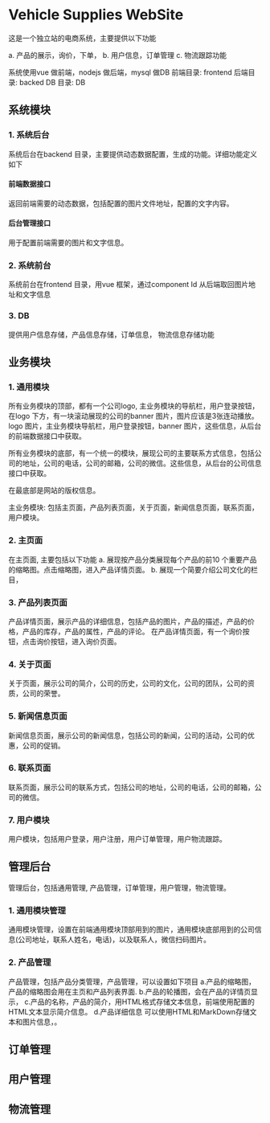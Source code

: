 # Vehicle Supplies WebSite

这是一个独立站的电商系统，主要提供以下功能

a. 产品的展示，询价，下单，
b. 用户信息，订单管理
c. 物流跟踪功能

系统使用vue 做前端，nodejs 做后端，mysql 做DB
前端目录: frontend
后端目录: backed
DB 目录: DB

## 系统模块

### 1. 系统后台

系统后台在backend 目录，主要提供动态数据配置，生成的功能。详细功能定义如下

#### 前端数据接口
返回前端需要的动态数据，包括配置的图片文件地址，配置的文字内容。
#### 后台管理接口 
用于配置前端需要的图片和文字信息。


### 2. 系统前台

系统前台在frontend 目录，用vue 框架，通过component Id 从后端取回图片地址和文字信息

### 3. DB
提供用户信息存储，产品信息存储，订单信息， 物流信息存储功能

## 业务模块

### 1. 通用模块
所有业务模块的顶部，都有一个公司logo, 主业务模块的导航栏，用户登录按钮，在logo 下方，有一块滚动展现的公司的banner 图片，图片应该是3张连动播放。
logo 图片，主业务模块导航栏，用户登录按钮，banner 图片，这些信息，从后台的前端数据接口中获取。

所有业务模块的底部，有一个统一的模块，展现公司的主要联系方式信息，包括公司的地址，公司的电话，公司的邮箱，公司的微信。这些信息，从后台的公司信息接口中获取。

在最底部是网站的版权信息。

主业务模块: 包括主页面，产品列表页面，关于页面，新闻信息页面，联系页面，用户模块。

### 2. 主页面
在主页面, 主要包括以下功能
a. 展现按产品分类展现每个产品的前10 个重要产品的缩略图。点击缩略图，进入产品详情页面。
b. 展现一个简要介绍公司文化的栏目，


### 3. 产品列表页面
产品详情页面，展示产品的详细信息，包括产品的图片，产品的描述，产品的价格，产品的库存，产品的属性，产品的评论。
在产品详情页面，有一个询价按钮，点击询价按钮，进入询价页面。

### 4. 关于页面
关于页面，展示公司的简介，公司的历史，公司的文化，公司的团队，公司的资质，公司的荣誉。

### 5. 新闻信息页面
新闻信息页面，展示公司的新闻信息，包括公司的新闻，公司的活动，公司的优惠，公司的促销。

### 6. 联系页面
联系页面，展示公司的联系方式，包括公司的地址，公司的电话，公司的邮箱，公司的微信。

### 7. 用户模块

用户模块，包括用户登录，用户注册，用户订单管理，用户物流跟踪。

## 管理后台

管理后台，包括通用管理, 产品管理，订单管理，用户管理，物流管理。

### 1. 通用模块管理

通用模块管理，设置在前端通用模块顶部用到的图片，通用模块底部用到的公司信息(公司地址，联系人姓名，电话)，以及联系人，微信扫码图片。

### 2. 产品管理

产品管理，包括产品分类管理，产品管理，可以设置如下项目
a.产品的缩略图，产品的缩略图会用在主页和产品列表界面.
b.产品的轮播图，会在产品的详情页显示，
c.产品的名称，产品的简介，用HTML格式存储文本信息，前端使用配置的HTML文本显示简介信息。
d.产品详细信息 可以使用HTML和MarkDown存储文本和图片信息，。

## 订单管理



## 用户管理



## 物流管理

 


